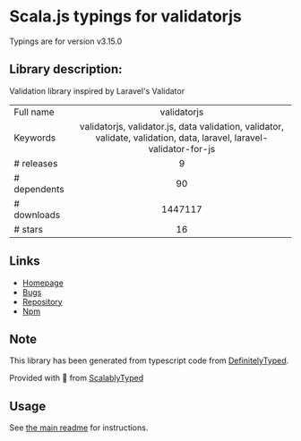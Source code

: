 
# Scala.js typings for validatorjs

Typings are for version v3.15.0

## Library description:
Validation library inspired by Laravel's Validator

|                    |                 |
| ------------------ | :-------------: |
| Full name          | validatorjs |
| Keywords           | validatorjs, validator.js, data validation, validator, validate, validation, data, laravel, laravel-validator-for-js |
| # releases         | 9 |
| # dependents       | 90 |
| # downloads        | 1447117 |
| # stars            | 16 |

## Links
- [Homepage](https://github.com/skaterdav85/validatorjs#readme)
- [Bugs](https://github.com/skaterdav85/validatorjs/issues?labels=bug&milestone=1&page=1&state=open)
- [Repository](https://github.com/skaterdav85/validatorjs)
- [Npm](https://www.npmjs.com/package/validatorjs)
    


## Note
This library has been generated from typescript code from [DefinitelyTyped](https://definitelytyped.org).

Provided with :purple_heart: from [ScalablyTyped](https://github.com/oyvindberg/ScalablyTyped)

## Usage
See [the main readme](../../readme.md) for instructions.


